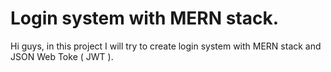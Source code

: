 # Login system with MERN stack. 

Hi guys, in this project I will try to create login system with MERN stack and JSON Web Toke ( JWT ). 